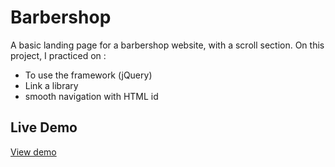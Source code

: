 # Barbershop
A basic landing page for a barbershop website, with a scroll section.
On this project, I practiced on :
* To use the framework (jQuery)
* Link a library
* smooth navigation with HTML id

## Live Demo

[View demo](https://patriciamasioni.github.io/Barbershop/)
